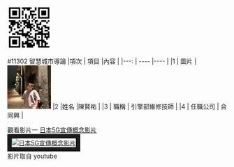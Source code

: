 <img src="exported_qrcode_image_600.png" width="100" height="100">

#11302
智慧城市導論
|項次 | 項目 |內容 |
|---: | ---- |---- |
|1 | 圖片 | <img src=".24.jpg" width="100" Height="100" />
|2 |姓名 |陳賢祐 |
|3 | 職稱 | 引擎部維修技師 |
|4 | 任職公司 | 合同興 |

觀看影片一
<a href="https://www.youtube.com/watch?v=IH1nOJ_Q-IQ" target="_blank">日本5G宣傳概念影片</a>
<br>
<a href="https://www.youtube.com/watch?v=IH1nOJ_Q-IQ" target="_blank"><img src="http://img.youtube.com/vi/IH1nOJ_Q-IQ/0.jpg" 
alt="日本5G宣傳概念影片" width="800" height="500" border="10" /></a>
<br>影片取自 youtube
